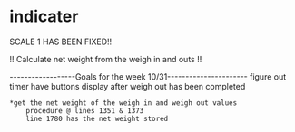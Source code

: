 # indicater

SCALE 1 HAS BEEN FIXED!!

!! Calculate net weight from the weigh in and outs !!

------------------Goals for the week 10/31----------------------
    figure out timer
    have buttons display after weigh out has been completed
    
    *get the net weight of the weigh in and weigh out values
        procedure @ lines 1351 & 1373
        line 1780 has the net weight stored